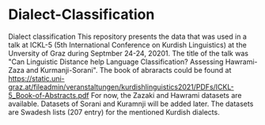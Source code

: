 # Dialect-Classification
Dialect classification
This repository presents the data that was used in a talk at ICKL-5 (5th International Conference on Kurdish Linguistics)
at the Unversity of Graz during Septmber 24-24, 20201.
The title of the talk was "Can Linguistic Distance help Language Classification? Assessing Hawrami-Zaza and Kurmanji-Sorani".
The book of abraracts could be found at https://static.uni-graz.at/fileadmin/veranstaltungen/kurdishlinguistics2021/PDFs/ICKL-5_Book-of-Abstracts.pdf
For now, the Zazaki and Hawrami datasets are available. Datasets of Sorani and Kuramnji will be added later.
The datasets are Swadesh lists (207 entry) for the mentioned Kurdish dialects.
